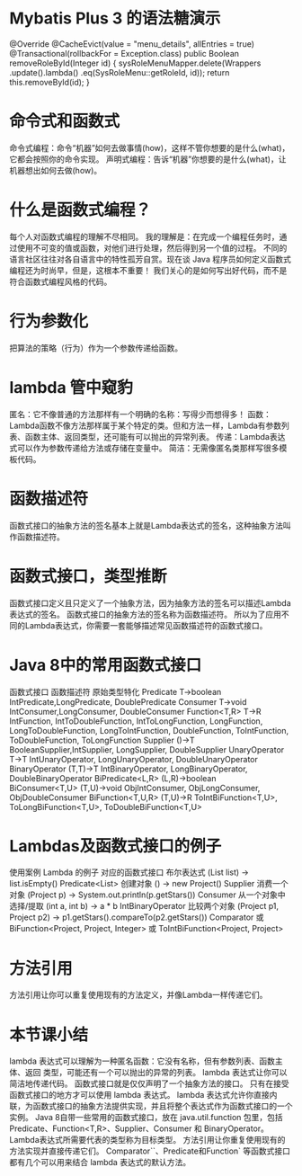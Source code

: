 # Mybatis Plus 3 的语法糖演示
@Override
@CacheEvict(value = "menu_details", allEntries = true)
@Transactional(rollbackFor = Exception.class)
public Boolean removeRoleById(Integer id) {
   sysRoleMenuMapper.delete(Wrappers
      .<SysRoleMenu>update().lambda()
      .eq(SysRoleMenu::getRoleId, id));
   return this.removeById(id);
}
# 命令式和函数式
命令式编程：命令“机器”如何去做事情(how)，这样不管你想要的是什么(what)，它都会按照你的命令实现。 声明式编程：告诉“机器”你想要的是什么(what)，让机器想出如何去做(how)。

# 什么是函数式编程？
每个人对函数式编程的理解不尽相同。 我的理解是：在完成一个编程任务时，通过使用不可变的值或函数，对他们进行处理，然后得到另一个值的过程。 不同的语言社区往往对各自语言中的特性孤芳自赏。现在谈 Java 程序员如何定义函数式编程还为时尚早，但是，这根本不重要！ 我们关心的是如何写出好代码，而不是符合函数式编程风格的代码。

# 行为参数化
把算法的策略（行为）作为一个参数传递给函数。

# lambda 管中窥豹
匿名：它不像普通的方法那样有一个明确的名称：写得少而想得多！
函数：Lambda函数不像方法那样属于某个特定的类。但和方法一样，Lambda有参数列表、函数主体、返回类型，还可能有可以抛出的异常列表。
传递：Lambda表达式可以作为参数传递给方法或存储在变量中。
简洁：无需像匿名类那样写很多模板代码。
# 函数描述符
函数式接口的抽象方法的签名基本上就是Lambda表达式的签名，这种抽象方法叫作函数描述符。

# 函数式接口，类型推断
函数式接口定义且只定义了一个抽象方法，因为抽象方法的签名可以描述Lambda表达式的签名。 函数式接口的抽象方法的签名称为函数描述符。 所以为了应用不同的Lambda表达式，你需要一套能够描述常见函数描述符的函数式接口。

# Java 8中的常用函数式接口
函数式接口	函数描述符	原始类型特化
Predicate<T>	T->boolean	IntPredicate,LongPredicate, DoublePredicate
Consumer<T>	T->void	IntConsumer,LongConsumer, DoubleConsumer
Function<T,R>	T->R	IntFunction<R>, IntToDoubleFunction,
IntToLongFunction, LongFunction<R>,
LongToDoubleFunction, LongToIntFunction,
DoubleFunction<R>, ToIntFunction<T>,
ToDoubleFunction<T>, ToLongFunction<T>
Supplier<T>	()->T	BooleanSupplier,IntSupplier, LongSupplier, DoubleSupplier
UnaryOperator<T>	T->T	IntUnaryOperator, LongUnaryOperator, DoubleUnaryOperator
BinaryOperator<T>	(T,T)->T	IntBinaryOperator, LongBinaryOperator, DoubleBinaryOperator
BiPredicate<L,R>	(L,R)->boolean	
BiConsumer<T,U>	(T,U)->void	ObjIntConsumer<T>, ObjLongConsumer<T>, ObjDoubleConsumer<T>
BiFunction<T,U,R>	(T,U)->R	ToIntBiFunction<T,U>, ToLongBiFunction<T,U>, ToDoubleBiFunction<T,U>
# Lambdas及函数式接口的例子
使用案例	Lambda 的例子	对应的函数式接口
布尔表达式	(List<String> list) -> list.isEmpty()	Predicate<List<String>>
创建对象	() -> new Project()	Supplier<Project>
消费一个对象	(Project p) -> System.out.println(p.getStars())	Consumer<Project>
从一个对象中选择/提取	(int a, int b) -> a * b	IntBinaryOperator
比较两个对象	(Project p1, Project p2) -> p1.getStars().compareTo(p2.getStars())	Comparator<Project> 或 BiFunction<Project,
Project, Integer> 或 ToIntBiFunction<Project, Project>
# 方法引用
方法引用让你可以重复使用现有的方法定义，并像Lambda一样传递它们。

# 本节课小结
lambda 表达式可以理解为一种匿名函数：它没有名称，但有参数列表、函数主体、返回 类型，可能还有一个可以抛出的异常的列表。
lambda 表达式让你可以简洁地传递代码。
函数式接口就是仅仅声明了一个抽象方法的接口。
只有在接受函数式接口的地方才可以使用 lambda 表达式。
lambda 表达式允许你直接内联，为函数式接口的抽象方法提供实现，并且将整个表达式作为函数式接口的一个实例。
Java 8自带一些常用的函数式接口，放在 java.util.function 包里，包括 Predicate<T>、Function<T,R>、Supplier<T>、Consumer<T> 和 BinaryOperator<T>。
Lambda表达式所需要代表的类型称为目标类型。
方法引用让你重复使用现有的方法实现并直接传递它们。
Comparator``、Predicate和Function` 等函数式接口都有几个可以用来结合 lambda 表达式的默认方法。